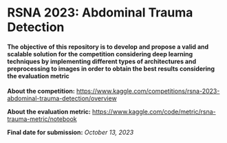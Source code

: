 # RSNA 2023: Abdominal Trauma Detection

#### The objective of this repository is to develop and propose a valid and scalable solution for the competition considering deep learning techniques by implementing different types of architectures and preprocessing to images in order to obtain the best results considering the evaluation metric

**About the competition:** https://www.kaggle.com/competitions/rsna-2023-abdominal-trauma-detection/overview

**About the evaluation metric:** https://www.kaggle.com/code/metric/rsna-trauma-metric/notebook

**Final date for submission:** _October 13, 2023_